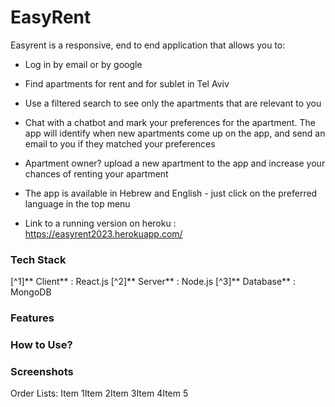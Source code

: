 # EasyRent
Easyrent is a responsive, end to end application that allows you to:

- Log in by email or by google

- Find apartments for rent and for sublet in Tel Aviv

- Use a filtered search to see only the apartments that are relevant to you

- Chat with a chatbot and mark your preferences for the apartment.
The app will identify when new apartments come up on the app, and send an email to you if they matched your preferences

- Apartment owner? upload a new apartment to the app and increase your chances of renting your apartment

- The app is available in Hebrew and English - just click on the preferred language in the top menu

- Link to a running version on heroku : https://easyrent2023.herokuapp.com/

### Tech Stack
[^1]** Client** : React.js
[^2]** Server** : Node.js
[^3]** Database** : MongoDB

### Features

### How to Use?

### Screenshots
Order Lists:
Item 1Item 2Item 3Item 4Item 5
